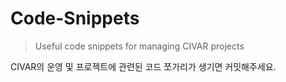 # Code-Snippets
> Useful code snippets for managing CIVAR projects

CIVAR의 운영 및 프로젝트에 관련된 코드 쪼가리가 생기면 커밋해주세요.
